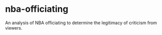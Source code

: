 # nba-officiating

An analysis of NBA officiating to determine the legitimacy of criticism from viewers.
